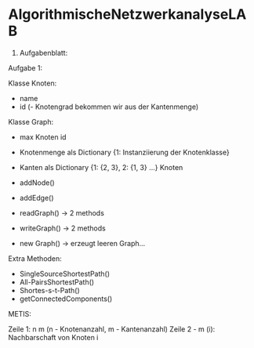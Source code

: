 # AlgorithmischeNetzwerkanalyseLAB

1. Aufgabenblatt:

Aufgabe 1:

Klasse Knoten:
- name
- id
(- Knotengrad bekommen wir aus der Kantenmenge)

Klasse Graph:
- max Knoten id
- Knotenmenge als Dictionary {1: Instanziierung der Knotenklasse}
- Kanten als Dictionary {1: {2, 3}, 2: {1, 3} ...} Knoten 

- addNode()
- addEdge()
- readGraph() -> 2 methods
- writeGraph() -> 2 methods

- new Graph() -> erzeugt leeren Graph...

Extra Methoden:
- SingleSourceShortestPath()
- All-PairsShortestPath()
- Shortes-s-t-Path()
- getConnectedComponents()

METIS:

Zeile 1: n m (n - Knotenanzahl, m - Kantenanzahl)
Zeile 2 - m (i): Nachbarschaft von Knoten i

